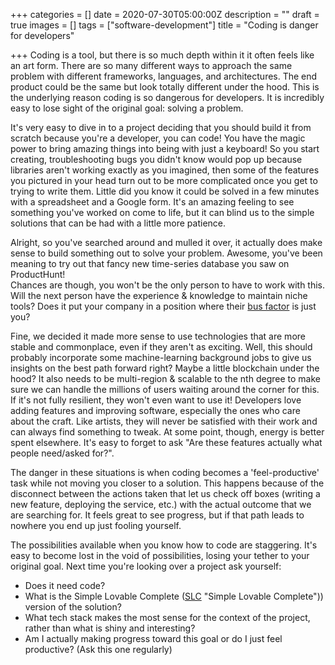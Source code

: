 +++
categories = []
date = 2020-07-30T05:00:00Z
description = ""
draft = true
images = []
tags = ["software-development"]
title = "Coding is danger for developers"

+++
Coding is a tool, but there is so much depth within it it often feels like an art form. There are so many different ways to approach the same problem with different frameworks, languages, and architectures. The end product could be the same but look totally different under the hood. This is the underlying reason coding is so dangerous for developers. It is incredibly easy to lose sight of the original goal: solving a problem.   
   
 It's very easy to dive in to a project deciding that you should build it from scratch because you're a developer, you can code! You have the magic power to bring amazing things into being with just a keyboard! So you start creating, troubleshooting bugs you didn't know would pop up because libraries aren't working exactly as you imagined, then some of the features you pictured in your head turn out to be more complicated once you get to trying to write them. Little did you know it could be solved in a few minutes with a spreadsheet and a Google form. It's an amazing feeling to see something you've worked on come to life, but it can blind us to the simple solutions that can be had with a little more patience.  
   
 Alright, so you've searched around and mulled it over, it actually does make sense to build something out to solve your problem. Awesome, you've been meaning to try out that fancy new time-series database you saw on ProductHunt!  
 Chances are though, you won't be the only person to have to work with this. Will the next person have the experience & knowledge to maintain niche tools? Does it put your company in a position where their [bus factor](https://en.wikipedia.org/wiki/Bus_factor "Wiki: Bus Factor") is just you?   
   
 Fine, we decided it made more sense to use technologies that are more stable and commonplace, even if they aren't as exciting. Well, this should probably incorporate some machine-learning background jobs to give us insights on the best path forward right? Maybe a little blockchain under the hood? It also needs to be multi-region & scalable to the nth degree to make sure we can handle the millions of users waiting around the corner for this. If it's not fully resilient, they won't even want to use it! Developers love adding features and improving software, especially the ones who care about the craft. Like artists, they will never be satisfied with their work and can always find something to tweak. At some point, though, energy is better spent elsewhere. It's easy to forget to ask "Are these features actually what people need/asked for?".  
   
 The danger in these situations is when coding becomes a 'feel-productive' task while not moving you closer to a solution. This happens because of the disconnect between the actions taken that let us check off boxes (writing a new feature, deploying the service, etc.) with the actual outcome that we are searching for. It feels great to see progress, but if that path leads to nowhere you end up just fooling yourself.  
   
 The possibilities available when you know how to code are staggering. It's easy to become lost in the void of possibilities, losing your tether to your original goal. Next time you're looking over a project ask yourself:

* Does it need code?
* What is the Simple Lovable Complete ([SLC](https://blog.asmartbear.com/slc.html) "Simple Lovable Complete")) version of the solution?
* What tech stack makes the most sense for the context of the project, rather than what is shiny and interesting?
*  Am I actually making progress toward this goal or do I just feel productive? (Ask this one regularly)